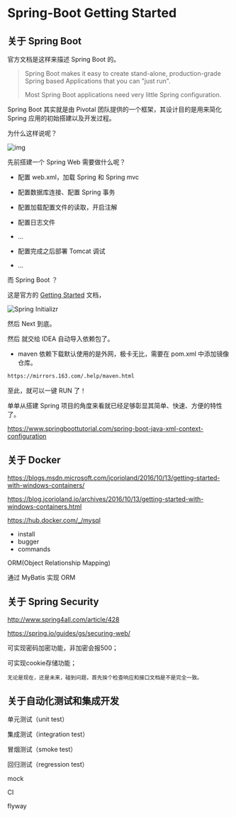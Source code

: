 # Spring-Boot Getting Started



## 关于 Spring Boot

官方文档是这样来描述 Spring Boot 的。

> Spring Boot makes it easy to create stand-alone, production-grade Spring based Applications that you can "just run".
>
> Most Spring Boot applications need very little Spring configuration.

Spring Boot 其实就是由 Pivotal 团队提供的一个框架，其设计目的是用来简化 Spring 应用的初始搭建以及开发过程。

为什么这样说呢？

![img](https://pic2.zhimg.com/50/v2-b2c92856b17a107a7fdd53e65b7b2eff_hd.gif)

先前搭建一个 Spring Web 需要做什么呢？

- 配置 web.xml，加载 Spring 和 Spring mvc
- 配置数据库连接、配置 Spring 事务
- 配置加载配置文件的读取，开启注解
- 配置日志文件

- ...
- 配置完成之后部署 Tomcat 调试
- ...

而 Spring Boot ？

这是官方的 [Getting Started](https://spring.io/guides/gs/spring-boot/) 文档，

![Spring Initializr](https://s2.ax1x.com/2019/07/01/ZGeKNF.png)

然后 Next 到底。

然后 就交给 IDEA 自动导入依赖包了。

- maven 依赖下载默认使用的是外网，极卡无比，需要在 pom.xml 中添加镜像仓库。

```xml
https://mirrors.163.com/.help/maven.html
```

至此，就可以一键 RUN 了！

单单从搭建 Spring  项目的角度来看就已经足够彰显其简单、快速、方便的特性了。



https://www.springboottutorial.com/spring-boot-java-xml-context-configuration



## 关于 Docker



https://blogs.msdn.microsoft.com/jcorioland/2016/10/13/getting-started-with-windows-containers/

https://blog.jcorioland.io/archives/2016/10/13/getting-started-with-windows-containers.html

https://hub.docker.com/_/mysql



- install
- bugger
- commands

ORM(Object Relationship Mapping)

通过 MyBatis 实现 ORM

## 关于 Spring Security

http://www.spring4all.com/article/428

https://spring.io/guides/gs/securing-web/



可实现密码加密功能，非加密会报500；

可实现cookie存储功能；



```
无论是现在，还是未来，碰到问题，首先挨个检查响应和接口文档是不是完全一致。
```





## 关于自动化测试和集成开发

单元测试（unit test）

集成测试（integration test）

冒烟测试（smoke test）

回归测试（regression test）



mock

CI 





flyway